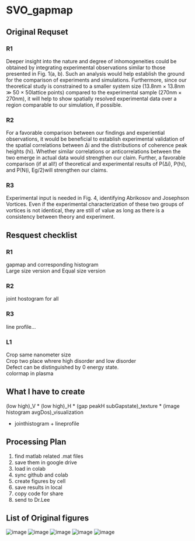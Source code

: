 # SVO_gapmap

## Original Requset
### R1
Deeper insight into the nature and degree of inhomogeneities could be obtained by integrating experimental observations similar to those presented in Fig. 1(a, b). Such
an analysis would help establish the ground for the comparison of experiments and simulations. Furthermore, since
our theoretical study is constrained to a smaller system
size (13.8nm × 13.8nm ≫ 50 × 50lattice points) compared
to the experimental sample (270nm × 270nm), it will help
to show spatially resolved experimental data over a region
comparable to our simulation, if possible.
### R2
For a favorable comparison between our findings and
experiential observations, it would be beneficial to establish experimental validation of the spatial correlations between ∆i and the distributions of coherence peak heights
(hi). Whether similar correlations or anticorrelations between the two emerge in actual data would strengthen
our claim. Further, a favorable comparison (if at all!) of
theoretical and experimental results of P(∆i), P(hi), and
P(N(i, Eg/2)will strengthen our claims.

### R3
Experimental input is needed in Fig. 4, identifying
Abrikosov and Josephson Vortices. Even if the experimental characterization of these two groups of vortices is not
identical, they are still of value as long as there is a consistency between theory and experiment.



## Resquest checklist
### R1
gapmap and corresponding histogram  
Large size version and Equal size version
### R2  
joint hostogram for all
### R3
line profile...

### L1  
Crop same nanometer size  
Crop two place whrere high disorder and low disorder  
Defect can be distinguished by 0 energy state.  
colormap in plasma

## What I have to create
(low high)_V * (low high)_H * (gap peakH subGapstate)_texture * (image histogram avgDos)_visualization  
+ jointhistogram + lineprofile

## Processing Plan
1. find matlab related .mat files
2. save them in google drive
3. load in colab
4. sync github and colab
5. create figures by cell
6. save results in local
7. copy code for share
8. send to Dr.Lee
   
## List of Original figures
![image](https://github.com/user-attachments/assets/8512619b-0170-43cc-8ec1-f7e627a690f6)
![image](https://github.com/user-attachments/assets/0b9149b6-8aa9-4ad2-add9-fa53413d957f)
![image](https://github.com/user-attachments/assets/24d5633d-5ccd-49e0-951e-73d818b28d15)
![image](https://github.com/user-attachments/assets/a7f2ce13-720b-409c-bef6-932ad8b66eb1)
![image](https://github.com/user-attachments/assets/91662d8b-7c15-4d44-9129-1d459dfecbad)
